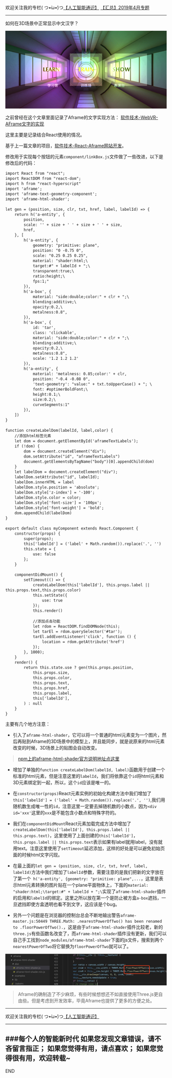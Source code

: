 欢迎关注我的专栏( つ•̀ω•́)つ[【人工智能通识】](https://www.jianshu.com/c/e9a7b7b7024d)
[【汇总】2019年4月专题](https://www.jianshu.com/p/e1afed853866)

---

如何在3D场景中正常显示中文汉字？

![](imgs/4324074-6c62bd2ef503880b.png?imageMogr2/auto-orient/strip%7CimageView2/2/w/1240)


之前曾经在这个文章里面记录了Aframe的文字实现方法：
[软件技术-WebVR-AFrame文字的实现](https://www.jianshu.com/p/ac92a4e0bf84)

这里主要是记录结合React使用的情况。

基于上一篇文章的项目，[软件技术-React-Aframe网站开发](https://www.jianshu.com/p/dfdf1fd9b52b)。

修改用于实现每个按钮的元素`component/linkBox.js`文件做了一些改进，以下是修改后的代码：

```
import React from "react";
import ReactDOM from "react-dom";
import h from "react-hyperscript"
import 'aframe';
import 'aframe-text-geometry-component';
import 'aframe-html-shader';

let gen = (position, size, clr, txt, href, label, labelId) => {
    return h('a-entity', {
        position,
        scale: '' + size + ' ' + size + ' ' + size,
        href,
    }, [
        h('a-entity', {
            geometry: "primitive: plane",
            position: "0 -0.75 0",
            scale: "0.25 0.25 0.25",
            material: "shader:html;\
            target:#" + labelId + ";\
            transparent:true;\
            ratio:height;\
            fps:1;"
        }),
        h('a-box', {
            material: "side:double;color:" + clr + ";\
            blending:additive;\
            opacity:0.2,\
            metalness:0.8",
        }),
        h('a-box', {
            id: 'tar',
            class: 'clickable',
            material: "side:double;color:" + clr + ";\
            blending:additive;\
            opacity:0.2,\
            metalness:0.8",
            scale: '1.2 1.2 1.2'
        }),
        h('a-entity', {
            material: 'metalness: 0.85;color:' + clr,
            position: "-0.4 -0.08 0",
            'text-geometry': "value:" + txt.toUpperCase() + "; \
            font: #optimerBoldFont;\
            height:0.1;\
            size:0.2;\
            curveSegments:1"
        }),
    ])
}

function createLabelDom(labelId, label,color) {
    //添加html标签元素
    let dom = document.getElementById('aframeTextLabels');
    if (!dom) {
        dom = document.createElement("div");
        dom.setAttribute("id", "aframeTextLabels")
        document.getElementsByTagName("body")[0].appendChild(dom)
    }
    let labelDom = document.createElement("div");
    labelDom.setAttribute("id", labelId);
    labelDom.innerHTML = label
    labelDom.style.position = 'absolute';
    labelDom.style['z-index'] = '-100';
    labelDom.style.color = color;
    labelDom.style['font-size'] = '100px';
    labelDom.style['font-weight'] = 'bold';
    dom.appendChild(labelDom)
}

export default class myComponent extends React.Component {
    constructor(props) {
        super(props);
        this['labelId'] = ('label' + Math.random()).replace('.', '')
        this.state = {
            use: false
        };
    }

    componentDidMount() {
        setTimeout(() => {            
            createLabelDom(this['labelId'], this.props.label || this.props.text,this.props.color)
            this.setState({
                use: true
            });
            this.render()
            
            //添加点击功能
            let rdom = ReactDOM.findDOMNode(this);
            let tarEl = rdom.querySelector('#tar');
            tarEl.addEventListener('click', function () {
                location = rdom.getAttribute('href')
            });            
        }, 1000);
    }
    render() {
        return this.state.use ? gen(this.props.position,
            this.props.size,
            this.props.color,
            this.props.text,
            this.props.href,
            this.props.label,
            this['labelId'],
        ) : null
    }
}
```

主要有几个地方注意：

- 引入了`aframe-html-shader`，它可以将一个普通的html元素变为一个图片，然后再贴到Aframe的3D场景中的模型上，并且能同步，就是说原来的html元素改变的时候，3D场景上的贴图会自动改变。
> [npm上的aframe-html-shader官方说明地址点这里](https://www.npmjs.com/package/aframe-html-shader)

- 增加了单独的`function createLabelDom(labelId, label)`函数用于创建一个标准的html元素，但是注意这里的`labelId`，我们将依靠这个`id`将html元素和3D元素绑定到一起，所以，这个`id`应该是唯一的。

- 在`constructor(props)`React元素实例的初始化构建方法中我们增加了`this['labelId'] = ('label' + Math.random()).replace('.', '')`,我们用随机数生成唯一性的`id`，注意这里一定要去掉随机数的小数点，因为`<div id='xxx'`这里的`xxx`是不能包含小数点和特殊字符的。

- 我们在`componentDidMount`React元素加载完成方法中增加了`createLabelDom(this['labelId'], this.props.label || this.props.text)`，这里使用了上面创建的`this['labelId']`，`this.props.label || this.props.text`表示如果有label就用label，没有就用text。注意这里使用了`setTimeout`延迟添加，这样的好处是可以避免初始页面的时候html文字闪现。

- 在最上面的`let gen = (position, size, clr, txt, href, label, labelId)`方法中我们增加了`labelId`参数，需要注意的是我们把新的文字放在了第一个` h('a-entity', {geometry: "primitive: plane",...`，这里是表示html元素转换的图片贴在一个plane平面物体上，下面的`material: "shader:html;\target:#" + labelId + ";\`实现了`aframe-html-shader`插件的启用和`labelId`的绑定。这里之所以放在第一个是防止被方盒`a-box`遮挡，一旦遮挡即使方盒透明也看不到文字，这应该是个bug。

- 另外一个问题是在浏览器的控制台总会不断地输出警告`aframe-master.js:50449 THREE.Math: .nearestPowerOfTwo() has been renamed to .floorPowerOfTwo().`，这是由于`aframe-html-shader`插件比较老，新的 `three.js`有些函数名改变了，而`aframe-html-shader`插件没有更新，我们可以自己手工找到`node_modules/aframe-html-shader`下面的js文件，搜索到两个`nearestPowerOfTwo`将它替换为`floorPowerOfTwo`就可以了。

![](imgs/4324074-949e319f1766b868.png?imageMogr2/auto-orient/strip%7CimageView2/2/w/1240)

>Aframe的确制造了不少麻烦，有些时候想想还不如直接使用Three.js更自由些。但是考虑到开发效率，毕竟Aframe也提供了更多的方便之处。



---
欢迎关注我的专栏( つ•̀ω•́)つ[【人工智能通识】](https://www.jianshu.com/c/e9a7b7b7024d)

---
###每个人的智能新时代
如果您发现文章错误，请不吝留言指正；
如果您觉得有用，请点喜欢；
如果您觉得很有用，欢迎转载~
---
END